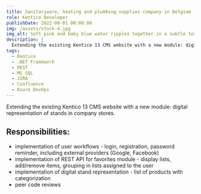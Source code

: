 ```yaml
---
title: Sanitaryware, heating and plumbing supplies company in Belgium
role: Kentico Developer
publishDate: 2022-08-01 00:00:00
img: /assets/stock-4.jpg
img_alt: Soft pink and baby blue water ripples together in a subtle texture.
description: |
  Extending the existing Kentico 13 CMS website with a new module: digital representation of stands in company stores.
tags:
  - Kentico
  - .NET Framework
  - REST
  - MS SQL
  - JIRA
  - Confluence
  - Azure DevOps
---
```


Extending the existing Kentico 13 CMS website with a new module: digital representation of stands in company stores.

## Responsibilities:
* implementation of user workflows - login, registration, password reminder, including external providers (Google, Facebook)
* implementation of REST API for favorites module - display lists, add/remove items, grouping in lists assigned to the user
* implementation of digital stand representation - list of products with categorization
* peer code reviews